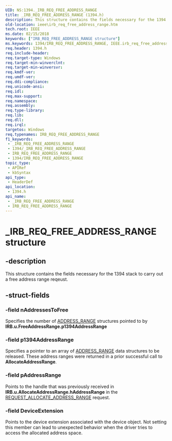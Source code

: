 ```yaml
---
UID: NS:1394._IRB_REQ_FREE_ADDRESS_RANGE
title: _IRB_REQ_FREE_ADDRESS_RANGE (1394.h)
description: This structure contains the fields necessary for the 1394 stack to carry out a free address range reqeust.
old-location: ieee\irb_req_free_address_range.htm
tech.root: IEEE
ms.date: 02/15/2018
keywords: ["IRB_REQ_FREE_ADDRESS_RANGE structure"]
ms.keywords: 1394/IRB_REQ_FREE_ADDRESS_RANGE, IEEE.irb_req_free_address_range, IRB_REQ_FREE_ADDRESS_RANGE, IRB_REQ_FREE_ADDRESS_RANGE structure [Buses], _IRB_REQ_FREE_ADDRESS_RANGE
req.header: 1394.h
req.include-header: 
req.target-type: Windows
req.target-min-winverclnt: 
req.target-min-winversvr: 
req.kmdf-ver: 
req.umdf-ver: 
req.ddi-compliance: 
req.unicode-ansi: 
req.idl: 
req.max-support: 
req.namespace: 
req.assembly: 
req.type-library: 
req.lib: 
req.dll: 
req.irql: 
targetos: Windows
req.typenames: IRB_REQ_FREE_ADDRESS_RANGE
f1_keywords:
 - _IRB_REQ_FREE_ADDRESS_RANGE
 - 1394/_IRB_REQ_FREE_ADDRESS_RANGE
 - IRB_REQ_FREE_ADDRESS_RANGE
 - 1394/IRB_REQ_FREE_ADDRESS_RANGE
topic_type:
 - APIRef
 - kbSyntax
api_type:
 - HeaderDef
api_location:
 - 1394.h
api_name:
 - _IRB_REQ_FREE_ADDRESS_RANGE
 - IRB_REQ_FREE_ADDRESS_RANGE
---
```


# _IRB_REQ_FREE_ADDRESS_RANGE structure


## -description

This structure contains the fields necessary for the 1394 stack to carry out a free address range reqeust.

## -struct-fields

### -field nAddressesToFree

Specifies the number of <a href="/windows-hardware/drivers/ddi/1394/ns-1394-_address_range">ADDRESS_RANGE</a> structures pointed to by <b>IRB.u.FreeAddressRange.p1394AddressRange</b>

### -field p1394AddressRange

Specifies a pointer to an array of <a href="/windows-hardware/drivers/ddi/1394/ns-1394-_address_range">ADDRESS_RANGE</a> data structures to be released. These address ranges were returned in a prior successful call to <b>AllocateAddressRange</b>.

### -field pAddressRange

Points to the handle that was previously received in <b>IRB.u.AllocateAddressRange.hAddressRange</b> in the  <a href="/windows-hardware/drivers/ddi/1394/ni-1394-ioctl_1394_class">REQUEST_ALLOCATE_ADDRESS_RANGE</a> request.

### -field DeviceExtension

Points to the device extension associated with the device object. Not setting this member can lead to unexpected behavior when the driver tries to access the allocated address space.

